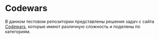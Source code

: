# Codewars
В данном тестовом репозитории представлены решения задач с сайта [Codewars](https://www.codewars.com/dashboard), которые имеют различную сложность и поделены по категориям.

